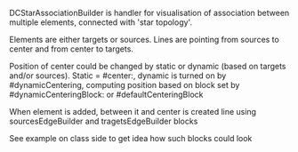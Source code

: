 DCStarAssociationBuilder is handler for visualisation of association between multiple elements, connected with 'star topology'.

Elements are either targets or sources. Lines are pointing from sources to center and from center to targets.

Position of center could be changed by static or dynamic (based on targets and/or sources). Static = #center:, dynamic is turned on by #dynamicCentering, computing position based on block set by #dynamicCenteringBlock: or #defaultCenteringBlock

When element is added, between it and center is created line using sourcesEdgeBuilder and tragetsEdgeBuilder blocks

See example on class side to get idea how such blocks could look